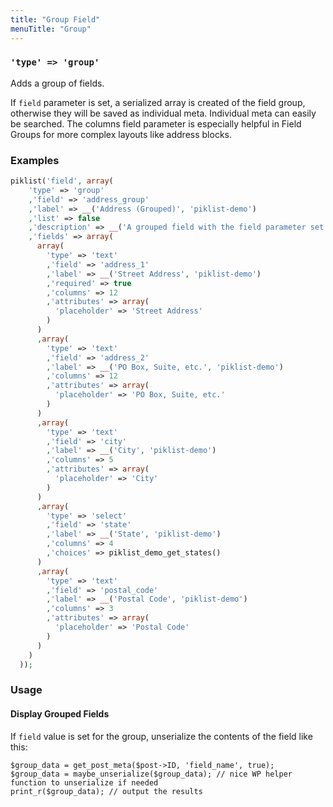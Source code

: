 ```yaml
---
title: "Group Field"
menuTitle: "Group"
---
```

### `'type' => 'group'`

Adds a group of fields.

If `field` parameter is set, a serialized array is created of the field group, otherwise they will be saved as individual meta. Individual meta can easily be searched.
The columns field parameter is especially helpful in Field Groups for more complex layouts like address blocks.

### Examples
```php
piklist('field', array(
    'type' => 'group'
    ,'field' => 'address_group'
    ,'label' => __('Address (Grouped)', 'piklist-demo')
    ,'list' => false
    ,'description' => __('A grouped field with the field parameter set.', 'piklist-demo')
    ,'fields' => array(
      array(
        'type' => 'text'
        ,'field' => 'address_1'
        ,'label' => __('Street Address', 'piklist-demo')
        ,'required' => true
        ,'columns' => 12
        ,'attributes' => array(
          'placeholder' => 'Street Address'
        )
      )
      ,array(
        'type' => 'text'
        ,'field' => 'address_2'
        ,'label' => __('PO Box, Suite, etc.', 'piklist-demo')
        ,'columns' => 12
        ,'attributes' => array(
          'placeholder' => 'PO Box, Suite, etc.'
        )
      )
      ,array(
        'type' => 'text'
        ,'field' => 'city'
        ,'label' => __('City', 'piklist-demo')
        ,'columns' => 5
        ,'attributes' => array(
          'placeholder' => 'City'
        )
      )
      ,array(
        'type' => 'select'
        ,'field' => 'state'
        ,'label' => __('State', 'piklist-demo')
        ,'columns' => 4
        ,'choices' => piklist_demo_get_states()
      )
      ,array(
        'type' => 'text'
        ,'field' => 'postal_code'
        ,'label' => __('Postal Code', 'piklist-demo')
        ,'columns' => 3
        ,'attributes' => array(
          'placeholder' => 'Postal Code'
        )
      )
    )
  ));
```

### Usage
#### Display Grouped Fields
If `field` value is set for the group, unserialize the contents of the field like this:
```
$group_data = get_post_meta($post->ID, 'field_name', true);
$group_data = maybe_unserialize($group_data); // nice WP helper function to unserialize if needed
print_r($group_data); // output the results
  ```
